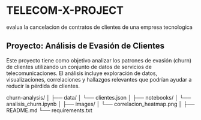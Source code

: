 # TELECOM-X-PROJECT
evalua la cancelacion de contratos de clientes de una empresa tecnologica
## Proyecto: Análisis de Evasión de Clientes
Este proyecto tiene como objetivo analizar los patrones de evasión (churn) de clientes utilizando un conjunto de datos de servicios de telecomunicaciones. El análisis incluye exploración de datos, visualizaciones, correlaciones y hallazgos relevantes que podrían ayudar a reducir la pérdida de clientes.

churn-analysis/
│
├── data/
│   └── clientes.json
│
├── notebooks/
│   └── analisis_churn.ipynb
│
├── images/
│   └── correlacion_heatmap.png
│
├── README.md
└── requirements.txt


